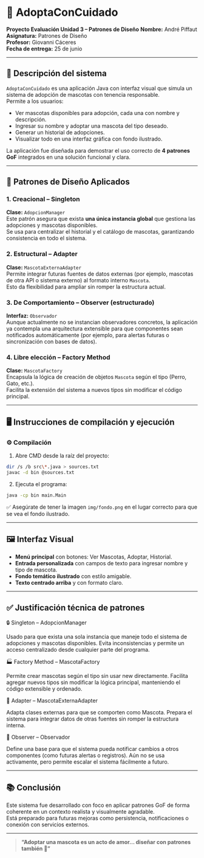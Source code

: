 # 🐾 AdoptaConCuidado

**Proyecto Evaluación Unidad 3 – Patrones de Diseño** 
**Nombre:** André Piffaut
**Asignatura:** Patrones de Diseño  
**Profesor:** Giovanni Cáceres    
**Fecha de entrega:** 25 de junio  

---

## 🎯 Descripción del sistema

`AdoptaConCuidado` es una aplicación Java con interfaz visual que simula un sistema de adopción de mascotas con tenencia responsable.  
Permite a los usuarios:

- Ver mascotas disponibles para adopción, cada una con nombre y descripción.
- Ingresar su nombre y adoptar una mascota del tipo deseado.
- Generar un historial de adopciones.
- Visualizar todo en una interfaz gráfica con fondo ilustrado.

La aplicación fue diseñada para demostrar el uso correcto de **4 patrones GoF** integrados en una solución funcional y clara.

---

## 🧩 Patrones de Diseño Aplicados

### 1. **Creacional – Singleton**  
**Clase:** `AdopcionManager`  
Este patrón asegura que exista **una única instancia global** que gestiona las adopciones y mascotas disponibles.  
Se usa para centralizar el historial y el catálogo de mascotas, garantizando consistencia en todo el sistema.

### 2. **Estructural – Adapter**  
**Clase:** `MascotaExternaAdapter`  
Permite integrar futuras fuentes de datos externas (por ejemplo, mascotas de otra API o sistema externo) al formato interno `Mascota`.  
Esto da flexibilidad para ampliar sin romper la estructura actual.

### 3. **De Comportamiento – Observer (estructurado)**  
**Interfaz:** `Observador`  
Aunque actualmente no se instancian observadores concretos, la aplicación ya contempla una arquitectura extensible para que componentes sean notificados automáticamente (por ejemplo, para alertas futuras o sincronización con bases de datos).

### 4. **Libre elección – Factory Method**  
**Clase:** `MascotaFactory`  
Encapsula la lógica de creación de objetos `Mascota` según el tipo (Perro, Gato, etc.).  
Facilita la extensión del sistema a nuevos tipos sin modificar el código principal.

---

## 🖥️ Instrucciones de compilación y ejecución

### ⚙️ Compilación

1. Abre CMD desde la raíz del proyecto:
```bash
dir /s /b src\*.java > sources.txt
javac -d bin @sources.txt
```

2. Ejecuta el programa:
```bash
java -cp bin main.Main
```

✅ Asegúrate de tener la imagen `img/fondo.png` en el lugar correcto para que se vea el fondo ilustrado.

---

## 🖼️ Interfaz Visual

- **Menú principal** con botones: Ver Mascotas, Adoptar, Historial.
- **Entrada personalizada** con campos de texto para ingresar nombre y tipo de mascota.
- **Fondo temático ilustrado** con estilo amigable.
- **Texto centrado arriba** y con formato claro.

---

## ✅ Justificación técnica de patrones

🔒 Singleton – AdopcionManager

Usado para que exista una sola instancia que maneje todo el sistema de adopciones y mascotas disponibles.
Evita inconsistencias y permite un acceso centralizado desde cualquier parte del programa.

🏭 Factory Method – MascotaFactory

Permite crear mascotas según el tipo sin usar new directamente.
Facilita agregar nuevos tipos sin modificar la lógica principal, manteniendo el código extensible y ordenado.

🔌 Adapter – MascotaExternaAdapter

Adapta clases externas para que se comporten como Mascota.
Prepara el sistema para integrar datos de otras fuentes sin romper la estructura interna.

📣 Observer – Observador

Define una base para que el sistema pueda notificar cambios a otros componentes (como futuras alertas o registros).
Aún no se usa activamente, pero permite escalar el sistema fácilmente a futuro.

---

## 📚 Conclusión

Este sistema fue desarrollado con foco en aplicar patrones GoF de forma coherente en un contexto realista y visualmente agradable.  
Está preparado para futuras mejoras como persistencia, notificaciones o conexión con servicios externos.

---

> **“Adoptar una mascota es un acto de amor... diseñar con patrones también 🐶”**
